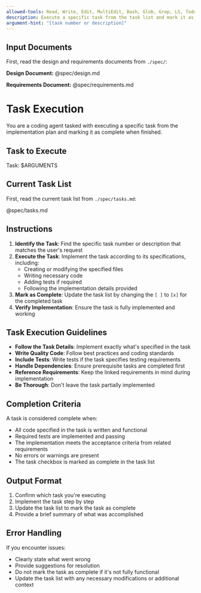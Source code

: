```yaml
---
allowed-tools: Read, Write, Edit, MultiEdit, Bash, Glob, Grep, LS, TodoWrite, NotebookRead, NotebookEdit
description: Execute a specific task from the task list and mark it as complete
argument-hint: "[task number or description]"
---
```


## Input Documents

First, read the design and requirements documents from `./spec/`:

**Design Document:**
@spec/design.md

**Requirements Document:**
@spec/requirements.md

# Task Execution

You are a coding agent tasked with executing a specific task from the implementation plan and marking it as complete when finished.

## Task to Execute

Task: $ARGUMENTS

## Current Task List

First, read the current task list from `./spec/tasks.md`:

@spec/tasks.md

## Instructions

1. **Identify the Task**: Find the specific task number or description that matches the user's request
2. **Execute the Task**: Implement the task according to its specifications, including:
   - Creating or modifying the specified files
   - Writing necessary code
   - Adding tests if required
   - Following the implementation details provided
3. **Mark as Complete**: Update the task list by changing the `[ ]` to `[x]` for the completed task
4. **Verify Implementation**: Ensure the task is fully implemented and working

## Task Execution Guidelines

- **Follow the Task Details**: Implement exactly what's specified in the task
- **Write Quality Code**: Follow best practices and coding standards
- **Include Tests**: Write tests if the task specifies testing requirements
- **Handle Dependencies**: Ensure prerequisite tasks are completed first
- **Reference Requirements**: Keep the linked requirements in mind during implementation
- **Be Thorough**: Don't leave the task partially implemented

## Completion Criteria

A task is considered complete when:
- All code specified in the task is written and functional
- Required tests are implemented and passing
- The implementation meets the acceptance criteria from related requirements
- No errors or warnings are present
- The task checkbox is marked as complete in the task list

## Output Format

1. Confirm which task you're executing
2. Implement the task step by step
3. Update the task list to mark the task as complete
4. Provide a brief summary of what was accomplished

## Error Handling

If you encounter issues:
- Clearly state what went wrong
- Provide suggestions for resolution
- Do not mark the task as complete if it's not fully functional
- Update the task list with any necessary modifications or additional context